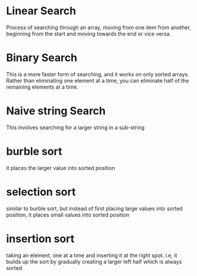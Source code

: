 # Linear Search
Process of searching through an array, moving from one item from another, beginning from the start and moving towards the end or vice versa.

# Binary Search
This is a more faster form of searching, and it works on only sorted arrays. Rather than eliminating one element at a time, you can eliminate half of the remaining elements at a time.

# Naive string Search
This involves searching for a larger string in a sub-string

# burble sort
it places the larger value into sorted position

# selection sort
similar to burble sort, but instead of first placing large values into sorted position, it places small values into sorted position 

# insertion sort
taking an element, one at a time and inserting it at the right spot. i.e, it builds up the sort by gradually creating a larger left half which is always sorted